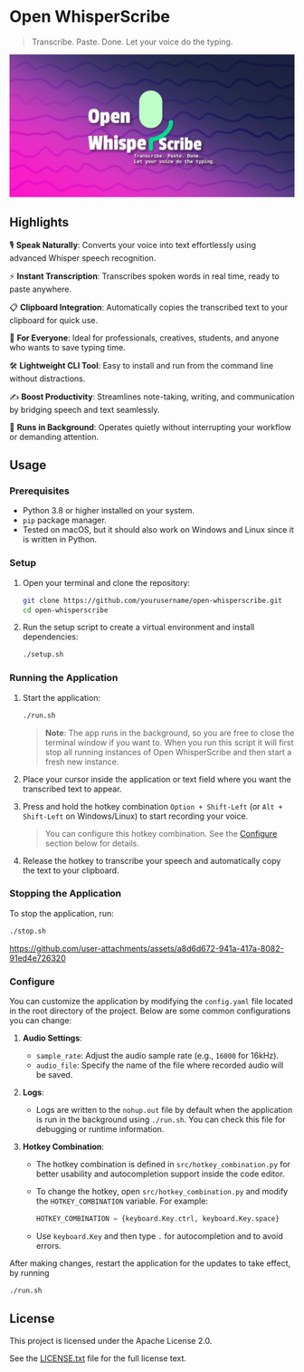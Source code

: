 # Open WhisperScribe

> Transcribe. Paste. Done. Let your voice do the typing.

![Banner](./assets/github_banner.jpg)

## Highlights

🎙️ **Speak Naturally**: Converts your voice into text effortlessly using advanced Whisper speech recognition.

⚡ **Instant Transcription**: Transcribes spoken words in real time, ready to paste anywhere.

📋 **Clipboard Integration**: Automatically copies the transcribed text to your clipboard for quick use.

💼 **For Everyone**: Ideal for professionals, creatives, students, and anyone who wants to save typing time.

🛠️ **Lightweight CLI Tool**: Easy to install and run from the command line without distractions.

✍️ **Boost Productivity**: Streamlines note-taking, writing, and communication by bridging speech and text seamlessly.

🌙 **Runs in Background**: Operates quietly without interrupting your workflow or demanding attention.

## Usage

### Prerequisites

- Python 3.8 or higher installed on your system.
- `pip` package manager.
- Tested on macOS, but it should also work on Windows and Linux since it is written in Python.

### Setup

1. Open your terminal and clone the repository:

   ```bash
   git clone https://github.com/yourusername/open-whisperscribe.git
   cd open-whisperscribe
   ```

2. Run the setup script to create a virtual environment and install dependencies:

   ```bash
   ./setup.sh
   ```

### Running the Application

1. Start the application:

   ```bash
   ./run.sh
   ```

   > **Note**:
   > The app runs in the background, so you are free to close the terminal window if you want to.
   > When you run this script it will first stop all running instances of Open WhisperScribe and then start a fresh new instance.

2. Place your cursor inside the application or text field where you want the transcribed text to appear.

3. Press and hold the hotkey combination `Option + Shift-Left` (or `Alt + Shift-Left` on Windows/Linux) to start recording your voice.

   > You can configure this hotkey combination. See the [Configure](#configure) section below for details.

4. Release the hotkey to transcribe your speech and automatically copy the text to your clipboard.

### Stopping the Application

To stop the application, run:

```bash
./stop.sh
```


https://github.com/user-attachments/assets/a8d6d672-941a-417a-8082-91ed4e726320



### Configure

You can customize the application by modifying the `config.yaml` file located in the root directory of the project. Below are some common configurations you can change:

1. **Audio Settings**:

   - `sample_rate`: Adjust the audio sample rate (e.g., `16000` for 16kHz).
   - `audio_file`: Specify the name of the file where recorded audio will be saved.

2. **Logs**:

   - Logs are written to the `nohup.out` file by default when the application is run in the background using `./run.sh`.
     You can check this file for debugging or runtime information.

3. **Hotkey Combination**:

   - The hotkey combination is defined in `src/hotkey_combination.py` for better usability and autocompletion support inside the code editor.
   - To change the hotkey, open `src/hotkey_combination.py` and modify the `HOTKEY_COMBINATION` variable. For example:

     ```python
     HOTKEY_COMBINATION = {keyboard.Key.ctrl, keyboard.Key.space}
     ```

   - Use `keyboard.Key` and then type `.` for autocompletion and to avoid errors.

After making changes, restart the application for the updates to take effect, by running

```bash
./run.sh
```

## License

This project is licensed under the Apache License 2.0.

See the [LICENSE.txt](./LICENSE.txt) file for the full license text.

